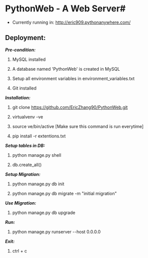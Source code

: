 # PythonWeb  - A Web Server#

* Currently running in: http://eric909.pythonanywhere.com/ 

## Deployment: ##

*__Pre-condition:__*

 1. MySQL installed

 2. A database named 'PythonWeb' is created in MySQL

 3. Setup all environment variables in environment_variables.txt
 
 4. Git installed


*__Installation:__*

  1. git clone https://github.com/EricZhang90/PythonWeb.git

  2. virtualvenv -ve

  3. source ve/bin/active    [Make sure this command is run everytime]

  4. pip install -r extentions.txt


*__Setup tables in DB:__*

1. python manage.py shell

2. db.create_all()


*__Setup Migration:__*

1. python manage.py db init

2. python manage.py db migrate -m "initial migration"


*__Use Migration:__*

1. python manage.py db upgrade


*__Run:__*

1. python manage.py runserver --host 0.0.0.0


*__Exit:__*

1. ctrl + c
